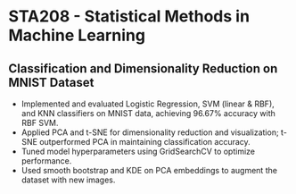# STA208 - Statistical Methods in Machine Learning

## Classification and Dimensionality Reduction on MNIST Dataset

-	Implemented and evaluated Logistic Regression, SVM (linear & RBF), and KNN classifiers on MNIST data, achieving 96.67% accuracy with RBF SVM.
-	Applied PCA and t-SNE for dimensionality reduction and visualization; t-SNE outperformed PCA in maintaining classification accuracy.
-	Tuned model hyperparameters using GridSearchCV to optimize performance.
- Used smooth bootstrap and KDE on PCA embeddings to augment the dataset with new images.

